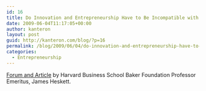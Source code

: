 ```yaml
---
id: 16
title: Do Innovation and Entrepreneurship Have to Be Incompatible with Organization Size?
date: 2009-06-04T11:17:05+00:00
author: kanteron
layout: post
guid: http://kanteron.com/blog/?p=16
permalink: /blog/2009/06/04/do-innovation-and-entrepreneurship-have-to-be-incompatible-with-organization-size/
categories:
  - Entrepreneurship
---
```

<a href="http://hbswk.hbs.edu/item/6168.html" title="http://hbswk.hbs.edu/item/6168.html" target="_blank">Forum and Article</a> by Harvard Business School Baker Foundation Professor Emeritus, James Heskett.